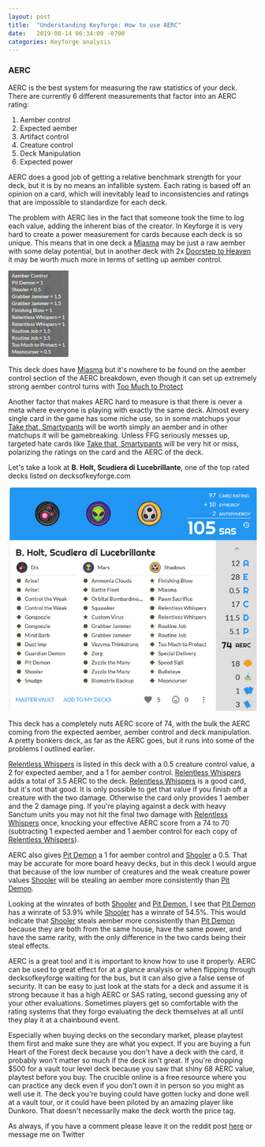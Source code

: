 ```yaml
---
layout: post
title:  "Understanding Keyforge: How to use AERC"
date:   2019-08-14 06:34:00 -0700
categories: Keyforge analysis
---
```


### AERC

AERC is the best system for measuring the raw statistics of your deck. There are currently 6 different measurements that factor into an AERC rating:
1. Aember control
2. Expected aember
3. Artifact control
4. Creature control
5. Deck Manipulation
6. Expected power

AERC does a good job of getting a relative benchmark strength for your deck, but it is by no means an infallible system. Each rating is based off an opinion on a card, which will inevitably lead to inconsistencies and ratings that are impossible to standardize for each deck.

The problem with AERC lies in the fact that someone took the time to log each value, adding the inherent bias of the creator. In Keyforge it is very hard to create a power measurement for cards because each deck is so unique. This means that in one deck a [Miasma](https://keyforge-compendium.com/sets/2-aoa/cards/274-miasma) may be just a raw aember with some delay potential, but in another deck with 2x [Doorstep to Heaven](https://keyforge-compendium.com/sets/2-aoa/cards/231-doorstep-to-heaven) it may be worth much more in terms of setting up aember control.

![This deck does have Miasma but it's nowhere to be found on the aember control section of the AERC breakdown](/Images/AERCart2.png)

This deck does have [Miasma](https://keyforge-compendium.com/sets/2-aoa/cards/274-miasma) but it's nowhere to be found on the aember control section of the AERC breakdown, even though it can set up extremely strong aember control turns with [Too Much to Protect](https://keyforge-compendium.com/sets/2-aoa/cards/298-too-much-to-protect)

Another factor that makes AERC hard to measure is that there is never a meta where everyone is playing with exactly the same deck. Almost every single card in the game has some niche use, so in some matchups your [Take that, Smartypants](https://keyforge-compendium.com/sets/2-aoa/cards/50-take-that-smartypants) will be worth simply an aember and in other matchups it will be gamebreaking. Unless FFG seriously messes up, targeted hate cards like [Take that, Smartypants](https://keyforge-compendium.com/sets/2-aoa/cards/50-take-that-smartypants) will be very hit or miss, polarizing the ratings on the card and the AERC of the deck.

Let's take a look at **B. Holt, Scudiera di Lucebrillante**, one of the top rated decks listed on decksofkeyforge.com

![B. Holt, Scudiera di Lucebrillante](/Images/AERCart1.png)

This deck has a completely nuts AERC score of 74, with the bulk the AERC coming from the expected aember, aember control and deck manipulation. A pretty bonkers deck, as far as the AERC goes, but it runs into some of the problems I outlined earlier.

[Relentless Whispers](https://keyforge-compendium.com/sets/1-cota/cards/281-relentless-whispers) is listed in this deck with a 0.5 creature control value, a 2 for expected aember, and a 1 for aember control. [Relentless Whispers](https://keyforge-compendium.com/sets/1-cota/cards/281-relentless-whispers) adds a total of 3.5 AERC to the deck. [Relentless Whispers](https://keyforge-compendium.com/sets/1-cota/cards/281-relentless-whispers) is a good card, but it's not that good. It is only possible to get that value if you finish off a creature with the two damage. Otherwise the card only provides 1 aember and the 2 damage ping. If you're playing against a deck with heavy Sanctum units you may not hit the final two damage with [Relentless Whispers](https://keyforge-compendium.com/sets/1-cota/cards/281-relentless-whispers) once, knocking your effective AERC score from a 74 to 70 (subtracting 1 expected aember and 1 aember control for each copy of [Relentless Whispers](https://keyforge-compendium.com/sets/1-cota/cards/281-relentless-whispers)).

AERC also gives [Pit Demon](https://keyforge-compendium.com/sets/1-cota/cards/92-pit-demon) a 1 for aember control and [Shooler](https://keyforge-compendium.com/sets/2-aoa/cards/64-shooler) a 0.5. That may be accurate for more board heavy decks, but in this deck I would argue that because of the low number of creatures and the weak creature power values [Shooler](https://keyforge-compendium.com/sets/2-aoa/cards/64-shooler) will be stealing an aember more consistently than [Pit Demon](https://keyforge-compendium.com/sets/1-cota/cards/92-pit-demon).

Looking at the winrates of both [Shooler](https://keyforge-compendium.com/sets/2-aoa/cards/64-shooler) and [Pit Demon](https://keyforge-compendium.com/sets/1-cota/cards/92-pit-demon), I see that [Pit Demon](https://keyforge-compendium.com/sets/1-cota/cards/92-pit-demon) has a winrate of 53.9% while [Shooler](https://keyforge-compendium.com/sets/2-aoa/cards/64-shooler) has a winrate of 54.5%. This would indicate that [Shooler](https://keyforge-compendium.com/sets/2-aoa/cards/64-shooler) steals aember more consistently than [Pit Demon](https://keyforge-compendium.com/sets/1-cota/cards/92-pit-demon) because they are both from the same house, have the same power, and have the same rarity, with the only difference in the two cards being their steal effects.

AERC is a great tool and it is important to know how to use it properly. AERC can be used to great effect for at a glance analysis or when flipping through decksofkeyforge waiting for the bus, but it can also give a false sense of security. It can be easy to just look at the stats for a deck and assume it is strong because it has a high AERC or SAS rating, second guessing any of your other evaluations. Sometimes players get so comfortable with the rating systems that they forgo evaluating the deck themselves at all until they play it at a chainbound event.

Especially when buying decks on the secondary market, please playtest them first and make sure they are what you expect. If you are buying a fun Heart of the Forest deck because you don't have a deck with the card, it probably won't matter so much if the deck isn't great. If you're dropping $500 for a vault tour level deck because you saw that shiny 68 AERC value, playtest before you buy. The crucible online is a free resource where you can practice any deck even if you don't own it in person so you might as well use it. The deck you're buying could have gotten lucky and done well at a vault tour, or it could have been piloted by an amazing player like Dunkoro. That doesn't necessarily make the deck worth the price tag.

As always, if you have a comment please leave it on the reddit post [here](https://www.reddit.com/r/KeyforgeGame/comments/cr0h6u/understanding_keyforge_how_to_use_aerc/) or message me on Twitter

